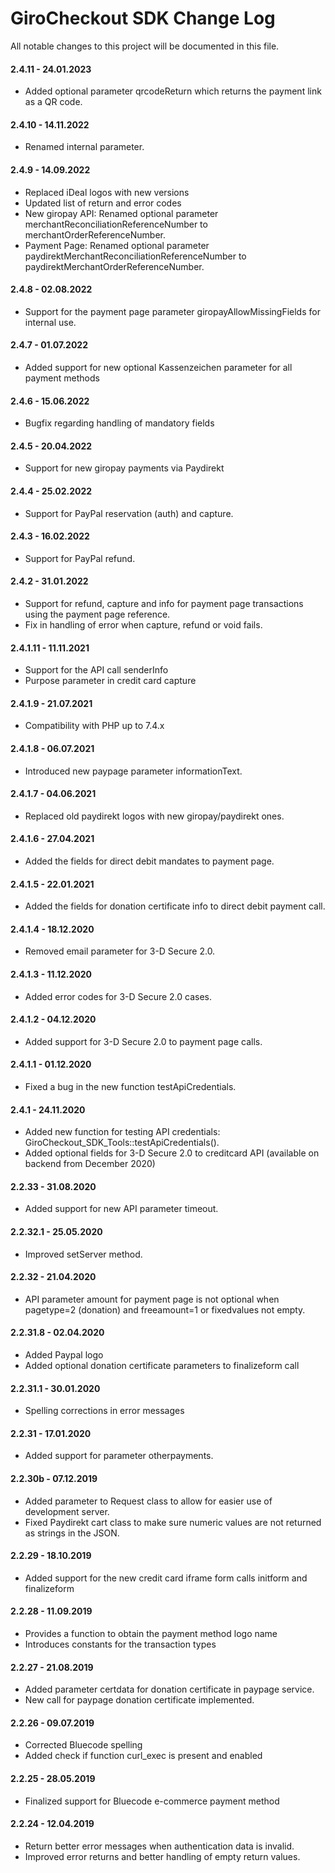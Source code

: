 # GiroCheckout SDK Change Log

All notable changes to this project will be documented in this file.

#### 2.4.11 - 24.01.2023
- Added optional parameter qrcodeReturn which returns the payment link as a QR code.

#### 2.4.10 - 14.11.2022
- Renamed internal parameter.

#### 2.4.9 - 14.09.2022
- Replaced iDeal logos with new versions
- Updated list of return and error codes
- New giropay API: Renamed optional parameter merchantReconciliationReferenceNumber to merchantOrderReferenceNumber.
- Payment Page: Renamed optional parameter paydirektMerchantReconciliationReferenceNumber to paydirektMerchantOrderReferenceNumber.

#### 2.4.8 - 02.08.2022
- Support for the payment page parameter giropayAllowMissingFields for internal use.

#### 2.4.7 - 01.07.2022
- Added support for new optional Kassenzeichen parameter for all payment methods

#### 2.4.6 - 15.06.2022
- Bugfix regarding handling of mandatory fields

#### 2.4.5 - 20.04.2022
- Support for new giropay payments via Paydirekt

#### 2.4.4 - 25.02.2022
- Support for PayPal reservation (auth) and capture.

#### 2.4.3 - 16.02.2022
- Support for PayPal refund.

#### 2.4.2 - 31.01.2022
- Support for refund, capture and info for payment page transactions using the payment page reference.
- Fix in handling of error when capture, refund or void fails.

#### 2.4.1.11 - 11.11.2021
- Support for the API call senderInfo
- Purpose parameter in credit card capture

#### 2.4.1.9 - 21.07.2021
- Compatibility with PHP up to 7.4.x

#### 2.4.1.8 - 06.07.2021
- Introduced new paypage parameter informationText.

#### 2.4.1.7 - 04.06.2021
- Replaced old paydirekt logos with new giropay/paydirekt ones.

#### 2.4.1.6 - 27.04.2021
- Added the fields for direct debit mandates to payment page.

#### 2.4.1.5 - 22.01.2021
- Added the fields for donation certificate info to direct debit payment call.

#### 2.4.1.4 - 18.12.2020
- Removed email parameter for 3-D Secure 2.0.

#### 2.4.1.3 - 11.12.2020
- Added error codes for 3-D Secure 2.0 cases.

#### 2.4.1.2 - 04.12.2020
- Added support for 3-D Secure 2.0 to payment page calls.

#### 2.4.1.1 - 01.12.2020
- Fixed a bug in the new function testApiCredentials.

#### 2.4.1 - 24.11.2020
- Added new function for testing API credentials: GiroCheckout_SDK_Tools::testApiCredentials().
- Added optional fields for 3-D Secure 2.0 to creditcard API (available on backend from December 2020) 

#### 2.2.33 - 31.08.2020
- Added support for new API parameter timeout. 

#### 2.2.32.1 - 25.05.2020
- Improved  setServer method. 

#### 2.2.32 - 21.04.2020
- API parameter amount for payment page is not optional when pagetype=2 (donation) and freeamount=1 or fixedvalues not empty.

#### 2.2.31.8 - 02.04.2020
- Added Paypal logo
- Added optional donation certificate parameters to finalizeform call

#### 2.2.31.1 - 30.01.2020
- Spelling corrections in error messages

#### 2.2.31 - 17.01.2020
- Added support for parameter otherpayments. 

#### 2.2.30b - 07.12.2019
- Added parameter to Request class to allow for easier use of development server.
- Fixed Paydirekt cart class to make sure numeric values are not returned as strings in the JSON.

#### 2.2.29 - 18.10.2019
- Added support for the new credit card iframe form calls initform and finalizeform

#### 2.2.28 - 11.09.2019
- Provides a function to obtain the payment method logo name
- Introduces constants for the transaction types

#### 2.2.27 - 21.08.2019
- Added parameter certdata for donation certificate in paypage service.
- New call for paypage donation certificate implemented.

#### 2.2.26 - 09.07.2019
- Corrected Bluecode spelling
- Added check if function curl_exec is present and enabled

#### 2.2.25 - 28.05.2019
- Finalized support for Bluecode e-commerce payment method

#### 2.2.24 - 12.04.2019
- Return better error messages when authentication data is invalid.
- Improved error returns and better handling of empty return values.

